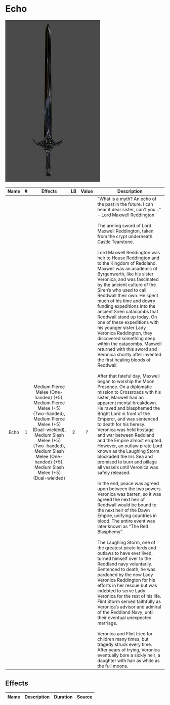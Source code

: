 # Echo

![Copyright](Echo.png)

| Name | # |                                       Effects                                       | LB | Value | Description                                                                                                                                                                                                                                                                                                                                                                                                                                                                                                                                                                                                                                                                                                                                                                                                                                                                                                                                                                                                                                                                                                                                                                                                                                                                                                                                                                                                                                                                                                                                                                                                                                                                                                                                                                                                                                                                                                                                                                                                                                                                                                                                                                                                                                                                                                                                                                        |
| :--: | :-: | :----------------------------------------------------------------------------------: | :-: | :---: | ---------------------------------------------------------------------------------------------------------------------------------------------------------------------------------------------------------------------------------------------------------------------------------------------------------------------------------------------------------------------------------------------------------------------------------------------------------------------------------------------------------------------------------------------------------------------------------------------------------------------------------------------------------------------------------------------------------------------------------------------------------------------------------------------------------------------------------------------------------------------------------------------------------------------------------------------------------------------------------------------------------------------------------------------------------------------------------------------------------------------------------------------------------------------------------------------------------------------------------------------------------------------------------------------------------------------------------------------------------------------------------------------------------------------------------------------------------------------------------------------------------------------------------------------------------------------------------------------------------------------------------------------------------------------------------------------------------------------------------------------------------------------------------------------------------------------------------------------------------------------------------------------------------------------------------------------------------------------------------------------------------------------------------------------------------------------------------------------------------------------------------------------------------------------------------------------------------------------------------------------------------------------------------------------------------------------------------------------------------------------------------- |
| Echo | 1 | Medium Pierce Melee (One-handed) (+5), Medium Pierce Melee (+5) (Two-handed), Medium Pierce Melee (+5) (Dual-wielded), Medium Slash Melee (+5) (Two-handed), Medium Slash Melee (One-handed) (+5), Medium Slash Melee (+5) (Dual-wielded) | 2 |   ?   | "What is a myth? An echo of the past in the future. I can hear it dear sister, can't you…" - Lord Maxwell Reddington<br /><br />The arming sword of Lord Maxwell Reddington, taken from the crypt underneath Castle Tearstone.<br /><br />Lord Maxwell Reddington was heir to House Reddington and to the Kingdom of Reddland. Maxwell was an academic of Byrgenwerth, like his sister Veronica, and was fascinated by the ancient culture of the Siren’s who used to call Reddwall their own. He spent much of his time and dowry funding expeditions into the ancient Siren catacombs that Reddwall stand up today. On one of these expeditions with his younger sister Lady Veronica Reddington, they discovered something deep within the catacombs. Maxwell returned with this sword and Veronica shortly after invented the first healing bloods of Reddwall.<br /><br />After that fateful day, Maxwell began to worship the Moon Presence. On a diplomatic mission to Crossroads with his sister, Maxwell had an apparent mental breakdown. He raved and blasphemed the Bright Lord in front of the Emperor, and was sentenced to death for his heresy. Veronica was held hostage and war between Reddland and the Empire almost erupted. However, an outlaw pirate Lord known as the Laughing Storm blockaded the Iris Sea and promised to burn and pillage all vessels until Veronica was safely released.<br /><br />In the end, peace was agreed upon between the two powers. Veronica was barren, so it was agreed the next heir of Reddwall would be bound to the next heir of the Dawn Empire, unifying countries in blood. The entire event was later known as “The Red Blasphemy”.<br /><br />The Laughing Storm, one of the greatest pirate lords and outlaws to have ever lived, turned himself over to the Reddland navy voluntarily. Sentenced to death, he was pardoned by the now Lady Veronica Reddington for his efforts in her rescue but was indebted to serve Lady Veronica for the rest of his life. Flint Storm served faithfully as Veronica’s advisor and admiral of the Reddland Navy, until their eventual unexpected marriage.<br /><br />Veronica and Flint tried for children many times, but tragedy struck every time. After years of trying, Veronica eventually bore a sickly heir, a daughter with hair as white as the full moons. |

## Effects

| Name | Description | Duration | Source |
| :--- | :--: | :------: | :----: |
